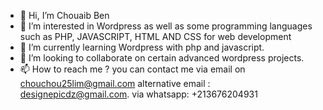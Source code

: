 - 👋 Hi, I’m Chouaib Ben
- 👀 I’m interested in Wordpress as well as some programming languages such as PHP, JAVASCRIPT, HTML AND CSS for web development
- 🌱 I’m currently learning Wordpress with php and javascript. 
- 💞️ I’m looking to collaborate on certain advanced wordpress projects.
- 📫 How to reach me ? you can contact me via email on chouchou25lim@gmail.com alternative email : designepicdz@gmail.com. via whatsapp: +213676204931

<!---
shoushou-design/shoushou-design is a ✨ special ✨ repository because its `README.md` (this file) appears on your GitHub profile.
You can click the Preview link to take a look at your changes.
--->
